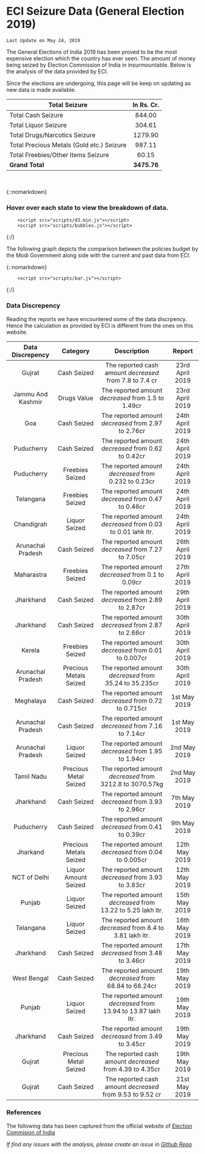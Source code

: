 # ECI Seizure Data (General Election 2019)
        
`Last Update on May 24, 2019`

The General Elections of India 2019 has been proved to be the most expensive election which the country has ever seen. The amount of money being seized by Election Commission of India in insurmountable. Below is the analysis of the data provided by ECI.

Since the elections are undergoing, this page will be keep on updating as new data is made available.


| Total Seizure|  In Rs. Cr. |
|-------------|:------------:|
| Total Cash Seizure| 844.00 |
| Total Liquor Seizure | 304.61 |
| Total Drugs/Narcotics Seizure | 1279.90 |
| Total Precious Metals (Gold etc.) Seizure | 987.11 |
| Total Freebies/Other Items Seizure | 60.15 |
| **Grand Total** | **3475.76** |

<br />

{::nomarkdown}
        <h3>Hover over each state to view the breakdown of data.</h3>
        <div id="chart"></div>

        <script src="scripts/d3.min.js"></script>
        <script src="scripts/bubbles.js"></script>

{:/}


The following graph depicts the comparison between the policies budget by the Modi Government along side with the current and past data from ECI.

{::nomarkdown}
        <div id="bar-chart"></div>

        <script src="scripts/bar.js"></script>

{:/}

### Data Discrepency
Reading the reports we have encountered some of the data discrpency. Hence the calculation as provided by ECI is different from the ones on this website.

| Data Discrepency | Category | Description | Report |
|:---:|:---:|:---:|:---:|
| Gujrat | Cash Seized | The reported cash amount *decreased* from 7.8 to 7.4 cr | 23rd April 2019 |
| Jammu And Kashmir | Drugs Value | The reported amount *decreased* from 1.5 to 1.49cr | 23rd April 2019 |
| Goa| Cash Seized | The reported amount *decreased* from 2.97 to 2.76cr | 24th April 2019 |
| Puducherry | Cash Seized | The reported amount *decreased* from 0.62 to 0.42cr | 24th April 2019 |
| Puducherry | Freebies Seized | The reported amount *decreased* from 0.232 to 0.23cr | 24th April 2019 |
| Telangana | Freebies Seized | The reported amount *decreased* from 0.47 to 0.46cr | 24th April 2019 |
| Chandigrah | Liquor Seized | The reported amount *decreased* from 0.03 to 0.01 lahk ltr. | 24th April 2019 |
| Arunachal Pradesh | Cash Seized | The reported amount *decreased* from 7.27 to 7.05cr | 26th April 2019 |
| Maharastra | Freebies Seized | The reported amount *decreased* from 0.1 to 0.09cr | 27th April 2019 |
| Jharkhand | Cash Seized | The reported amount *decreased* from 2.89 to 2.87cr | 29th April 2019 |
| Jharkhand | Cash Seized | The reported amount *decreased* from 2.87 to 2.66cr | 30th April 2019 |
| Kerela | Freebies Seized | The reported amount *decreased* from 0.01 to 0.007cr | 30th April 2019 |
| Arunachal Pradesh | Precious Metals Seized | The reported amount *decreased* from 35.24 to 35.235cr | 30th April 2019 |
| Meghalaya | Cash Seized | The reported amount *decreased* from 0.72 to 0.715cr | 1st May 2019 |
| Arunachal Pradesh | Cash Seized | The reported amount *decreased* from 7.16 to 7.14cr | 1st May 2019 |
| Arunachal Pradesh | Liquor Seized | The reported amount *decreased* from 1.95 to 1.94cr | 2nd May 2019 |
| Tamil Nadu | Precious Metal Seized | The reported amount *decreased* from 3212.8 to 3070.57kg | 2nd May 2019 |
| Jharkhand | Cash Seized | The reported amount *decreased* from 3.93 to 2.96cr |7th May 2019 |
| Puducherry | Cash Seized | The reported amount *decreased* from 0.41 to 0.39cr | 9th May 2019 |
| Jharkand | Precious Metals Seized | The reported amount *decreased* from 0.04 to 0.005cr | 12th May 2019 |
| NCT of Delhi | Liquor Amount Seized | The reported amount *decreased* from 3.93 to 3.83cr | 12th May 2019 |
| Punjab | Liquor Seized | The reported amount *decreased* from 13.22 to 5.25 lakh ltr. | 15th May 2019 |
| Telangana | Liquor Seized | The reported amount *decreased* from 8.4 to 3.81 lakh ltr. | 16th May 2019 |
| Jharkhand | Cash Seized | The reported amount *decreased* from 3.48 to 3.46cr | 17th May 2019 |
| West Bengal | Cash Seized | The reported amount *decreased* from 68.84 to 68.24cr | 19th May 2019 |
| Punjab | Liquor Seized | The reported amount *decreased* from 13.94 to 13.87 lakh ltr. | 19th May 2019 |
| Jharkhand | Cash Seized | The reported amount *decreased* from 3.49 to 3.45cr | 19th May 2019 |
| Gujrat | Precious Metal Seized | The reported cash amount *decreased* from 4.39 to 4.35cr | 19th May 2019 |
| Gujrat | Cash Seized | The reported cash amount *decreased* from 9.53 to 9.52 cr | 21st May 2019 |


### References

The following data has been captured from the official website of [Election Commision of India](https://eci.gov.in/)


*If find any issues with the analysis, please create an issue in [Github Repo](https://github.com/vabs/eci-data-analysis)*
